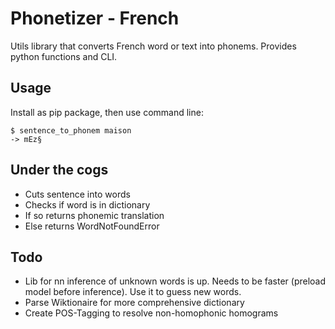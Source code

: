 # Phonetizer - French

Utils library that converts French word or text into phonems.
Provides python functions and CLI.

## Usage

Install as pip package, then use command line:
```
$ sentence_to_phonem maison
-> mEz§
```

## Under the cogs

- Cuts sentence into words
- Checks if word is in dictionary
- If so returns phonemic translation
- Else returns WordNotFoundError

## Todo

- Lib for nn inference of unknown words is up. Needs to be faster (preload model before inference). Use it to guess new words.
- Parse Wiktionaire for more comprehensive dictionary
- Create POS-Tagging to resolve non-homophonic homograms 
